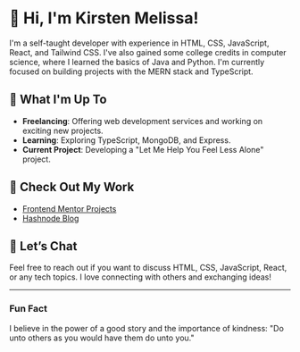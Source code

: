 # 👋 Hi, I'm Kirsten Melissa!

I'm a self-taught developer with experience in HTML, CSS, JavaScript, React, and Tailwind CSS. I've also gained some college credits in computer science, where I learned the basics of Java and Python. I'm currently focused on building projects with the MERN stack and TypeScript.

## 🌟 What I'm Up To
- **Freelancing**: Offering web development services and working on exciting new projects.
- **Learning**: Exploring TypeScript, MongoDB, and Express.
- **Current Project**: Developing a "Let Me Help You Feel Less Alone" project.

## 📝 Check Out My Work
- [Frontend Mentor Projects](https://www.frontendmentor.io/profile/ofthewildfire)
- [Hashnode Blog](https://kirsty.hashnode.dev)

## 💬 Let’s Chat
Feel free to reach out if you want to discuss HTML, CSS, JavaScript, React, or any tech topics. I love connecting with others and exchanging ideas!

---

### Fun Fact
I believe in the power of a good story and the importance of kindness: "Do unto others as you would have them do unto you."
